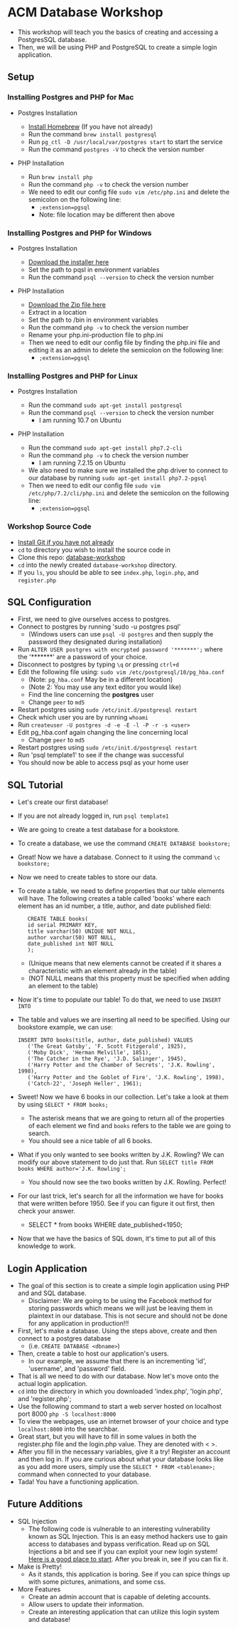 # ACM Database Workshop
* This workshop will teach you the basics of creating and accessing a PostgresSQL database.
* Then, we will be using PHP and PostgreSQL to create a simple login application.

## Setup

### Installing Postgres and PHP for Mac
* Postgres Installation
	* [Install Homebrew](https://brew.sh) (If you have not already)
	* Run the command `brew install postgresql`
	* Run `pg_ctl -D /usr/local/var/postgres start` to start the service
	* Run the command `postgres -V` to check the version number
 
* PHP Installation
	* Run `brew install php`
	* Run the command `php -v` to check the version number 
	* We need to edit our config file `sudo vim /etc/php.ini` and delete the semicolon on the following line:
		* `;extension=pgsql`
		* Note: file location may be different then above

### Installing Postgres and PHP for Windows
* Postgres Installation
	* [Download the installer here](https://www.postgresql.org/download/windows/)
	* Set the path to pqsl in environment variables
	* Run the command `psql --version` to check the version number
 
* PHP Installation
	* [Download the Zip file here](https://www.php.net/downloads.php)
	* Extract in a location
	* Set the path to /bin in environment variables
	* Run the command `php -v` to check the version number 
	* Rename your php.ini-production file to php.ini
	* Then we need to edit our config file by finding the php.ini file and editing it as an admin to delete the semicolon on the following line:
		* `;extension=pgsql`

### Installing Postgres and PHP for Linux
* Postgres Installation
	* Run the command `sudo apt-get install postgresql`
	* Run the command `psql --version` to check the version number
		* I am running 10.7 on Ubuntu
 
* PHP Installation
	* Run the command `sudo apt-get install php7.2-cli`
	* Run the command `php -v` to check the version number 
		* I am running 7.2.15 on Ubuntu
	* We also need to make sure we installed the php driver to connect to our database by running `sudo apt-get install php7.2-pgsql`
	* Then we need to edit our config file `sudo vim /etc/php/7.2/cli/php.ini` and delete the semicolon on the following line:
		* `;extension=pgsql`
 
### Workshop Source Code
* [Install Git if you have not already](https://git-scm.com/book/en/v2/Getting-Started-Installing-Git)
* `cd` to directory you wish to install the source code in
* Clone this repo: [database-workshop](https://github.com/SCUACM/node-workshop)
* `cd` into the newly created `database-workshop` directory.
* If you `ls`, you should be able to see `index.php`, `login.php`, and `register.php`

## SQL Configuration
* First, we need to give ourselves access to postgres.
* Connect to postgres by running 'sudo -u postgres psql'
	* (Windows users can use `psql -U postgres` and then supply the password they designated during installation)
* Run `ALTER USER postgres with encrypted password '*******';` where the '*******' are a password of your choice.
* Disconnect to postgres by typing `\q` or pressing `ctrl+d`
* Edit the following file using: `sudo vim /etc/postgresql/10/pg_hba.conf`
	* (Note: `pg_hba.conf` May be in a different location)
	* (Note 2: You may use any text editor you would like)
	* Find the line concerning the __postgres__ user
	* Change `peer` to `md5`
* Restart postgres using `sudo /etc/init.d/postgresql restart`
* Check which user you are by running `whoami`
* Run `createuser -U postgres -d -e -E -l -P -r -s <user>`
* Edit pg_hba.conf again changing the line concerning local
	* Change `peer` to `md5`
* Restart postgres using `sudo /etc/init.d/postgresql restart`
* Run 'psql template1' to see if the change was successful
* You should now be able to access psql as your home user

## SQL Tutorial
* Let's create our first database!
* If you are not already logged in, run `psql template1`
* We are going to create a test database for a bookstore.
* To create a database, we use the command `CREATE DATABASE bookstore;`
* Great! Now we have a database.  Connect to it using the command `\c bookstore;`
* Now we need to create tables to store our data.
* To create a table, we need to define properties that our table elements will have.  The following creates a table called 'books' where each element has an id number, a title, author, and date published field:
 
	```
	   CREATE TABLE books(
	   id serial PRIMARY KEY,
	   title varchar(50) UNIQUE NOT NULL,
	   author varchar(50) NOT NULL,
	   date_published int NOT NULL
	   ); 
	```

	* (Unique means that new elements cannot be created if it shares a characteristic with an element already in the table)
	* (NOT NULL means that this property must be specified when adding an element to the table)

* Now it's time to populate our table!  To do that, we need to use `INSERT INTO`
* The table and values we are inserting all need to be specified.  Using our bookstore example, we can use:

	```
	INSERT INTO books(title, author, date_published) VALUES
	   ('The Great Gatsby', 'F. Scott Fitzgerald', 1925),
	   ('Moby Dick', 'Herman Melville', 1851),
	   ('The Catcher in the Rye', 'J.D. Salinger', 1945),
	   ('Harry Potter and the Chamber of Secrets', 'J.K. Rowling', 1998),
	   ('Harry Potter and the Goblet of Fire', 'J.K. Rowling', 1998),
	   ('Catch-22', 'Joseph Heller', 1961);
	```
* Sweet!  Now we have 6 books in our collection.  Let's take a look at them by using `SELECT * FROM books;`
	* The asterisk means that we are going to return all of the properties of each element we find and `books` refers to the table we are going to search.
	* You should see a nice table of all 6 books.
* What if you only wanted to see books written by J.K. Rowling?  We can modify our above statement to do just that.  Run `SELECT title FROM books WHERE author='J.K. Rowling';`
	* You should now see the two books written by J.K. Rowling.  Perfect!
* For our last trick, let's search for all the information we have for books that were written before 1950.  See if you can figure it out first, then check your answer.
	* <p style="color=white;">SELECT * from books WHERE date_published<1950;</p>
* Now that we have the basics of SQL down, it's time to put all of this knowledge to work.

## Login Application
* The goal of this section is to create a simple login application using PHP and and SQL database.
	* Disclaimer: We are going to be using the Facebook method for storing passwords which means we will just be leaving them in plaintext in our database. This is not secure and should not be done for any application in production!!!
* First, let's make a database.  Using the steps above, create and then connect to a postgres database
	* (i.e. `CREATE DATABASE <dbname>`)
* Then, create a table to host our application's users.
	* In our example, we assume that there is an incrementing 'id', 'username', and 'password' field.
* That is all we need to do with our database.  Now let's move onto the actual login application.
* `cd` into the directory in which you downloaded 'index.php', 'login.php', and 'register.php';
* Use the following command to start a web server hosted on localhost port 8000 `php -S localhost:8000`
* To view the webpages, use an internet browser of your choice and type `localhost:8000` into the searchbar.
* Great start, but you will have to fill in some values in both the register.php file and the login.php value.  They are denoted with < >.
* After you fill in the necessary variables, give it a try!  Register an account and then log in.  If you are curious about what your database looks like as you add more users, simply use the `SELECT * FROM <tablename>;` command when connected to your database.
* Tada! You have a functioning application.

## Future Additions
* SQL Injection
	* The following code is vulnerable to an interesting vulnerability known as SQL Injection.  This is an easy method hackers use to gain access to databases and bypass verification.  Read up on SQL Injections a bit and see if you can exploit your new login system!  [Here is a good place to start](https://www.w3schools.com/sql/sql_injection.asp).  After you break in, see if you can fix it.
* Make is Pretty!
	* As it stands, this application is boring. See if you can spice things up with some pictures, animations, and some css.
* More Features
	* Create an admin account that is capable of deleting accounts.
	* Allow users to update their information.
	* Create an interesting application that can utilize this login system and database! 
